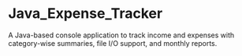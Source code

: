 # Java_Expense_Tracker
A Java-based console application to track income and expenses with category-wise summaries, file I/O support, and monthly reports.
